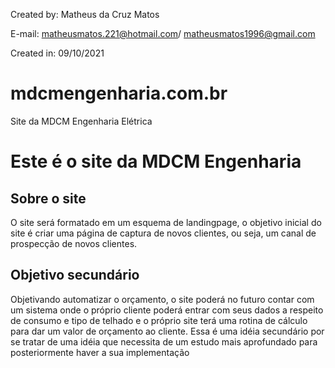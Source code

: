 Created by: Matheus da Cruz Matos

E-mail: matheusmatos.221@hotmail.com/ matheusmatos1996@gmail.com

Created in: 09/10/2021


# mdcmengenharia.com.br
Site da MDCM Engenharia Elétrica

# Este é o site da MDCM Engenharia
## Sobre o site

O site será formatado em um esquema de landingpage, o objetivo inicial do site é criar uma página de captura de novos clientes, ou seja, um canal de prospecção de novos clientes.

## Objetivo secundário

Objetivando automatizar o orçamento, o site poderá no futuro contar com um sistema onde o próprio cliente poderá entrar com seus dados a respeito de consumo e tipo de telhado e o próprio site terá uma rotina de cálculo para dar um valor de orçamento ao cliente. Essa é uma idéia secundário por se tratar de uma idéia que necessita de um estudo mais aprofundado para posteriormente haver a sua implementação
